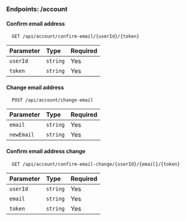 ### Endpoints: /account

#### Confirm email address

```http
  GET /api/account/confirm-email/{userId}/{token}
```

| Parameter | Type     | Required |
| :-------- | :------- | :------- |
| `userId` | `string` | Yes |
| `token` | `string` | Yes |

#### Change email address

```http
  POST /api/account/change-email
```

| Parameter | Type     | Required |
| :-------- | :------- | :------- |
| `email` | `string` | Yes |
| `newEmail` | `string` | Yes |

#### Confirm email address change

```http
  GET /api/account/confirm-email-change/{userId}/{email}/{token}
```

| Parameter | Type     | Required |
| :-------- | :------- | :------- |
| `userId` | `string` | Yes |
| `email` | `string` | Yes |
| `token` | `string` | Yes |
